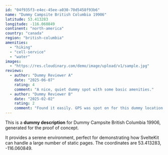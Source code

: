 ```yaml
---
id: "04f935f3-e4ec-45ee-a030-70d5458f93b6"
name: "Dummy Campsite British Columbia 19906"
latitude: 53.413283
longitude: -116.060849
continent: "north-america"
country: "canada"
region: "british-columbia"
amenities:
  - "hiking"
  - "cell-service"
  - "water"
images:
  - "https://res.cloudinary.com/demo/image/upload/v1/sample.jpg"
reviews:
  - author: "Dummy Reviewer A"
    date: "2025-06-07"
    rating: 4
    comment: "A nice, quiet dummy spot with some basic amenities."
  - author: "Dummy Reviewer B"
    date: "2025-02-02"
    rating: 2
    comment: "Found it easily. GPS was spot on for this dummy location."
---
```


This is a **dummy description** for Dummy Campsite British Columbia 19906, generated for the proof of concept.

It provides a serene environment, perfect for demonstrating how SvelteKit can handle a large number of static pages. The coordinates are 53.413283, -116.060849.
